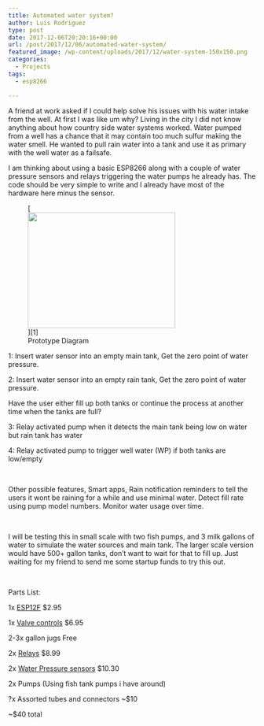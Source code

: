 ```yaml
---
title: Automated water system?
author: Luis Rodriguez
type: post
date: 2017-12-06T20:20:16+00:00
url: /post/2017/12/06/automated-water-system/
featured_image: /wp-content/uploads/2017/12/water-system-150x150.png
categories:
  - Projects
tags:
  - esp8266

---
```

A friend at work asked if I could help solve his issues with his water intake from the well. At first I was like um why? Living in the city I did not know anything about how country side water systems worked. Water pumped from a well has a chance that it may contain too much sulfur making the water smell. He wanted to pull rain water into a tank and use it as primary with the well water as a failsafe.

I am thinking about using a basic ESP8266 along with a couple of water pressure sensors and relays triggering the water pumps he already has. The code should be very simple to write and I already have most of the hardware here minus the sensor.

<!--more-->

<figure id="attachment_83" aria-describedby="caption-attachment-83" style="width: 300px" class="wp-caption aligncenter">[<img class="wp-image-83 size-medium" src="https://blog.silocitylabs.com/wp-content/uploads/2017/12/water-system-300x235.png" alt="" width="300" height="235" srcset="https://blog.silocitylabs.com/wp-content/uploads/2017/12/water-system-300x235.png 300w, https://blog.silocitylabs.com/wp-content/uploads/2017/12/water-system.png 744w" sizes="(max-width: 300px) 100vw, 300px" />][1]<figcaption id="caption-attachment-83" class="wp-caption-text">Prototype Diagram</figcaption></figure>

1: Insert water sensor into an empty main tank, Get the zero point of water pressure.

2: Insert water sensor into an empty rain tank, Get the zero point of water pressure.

Have the user either fill up both tanks or continue the process at another time when the tanks are full?

3: Relay activated pump when it detects the main tank being low on water but rain tank has water

4: Relay activated pump to trigger well water (WP) if both tanks are low/empty

&nbsp;

Other possible features, Smart apps, Rain notification reminders to tell the users it wont be raining for a while and use minimal water. Detect fill rate using pump model numbers. Monitor water usage over time.

&nbsp;

I will be testing this in small scale with two fish pumps, and 3 milk gallons of water to simulate the water sources and main tank. The larger scale version would have 500+ gallon tanks, don&#8217;t want to wait for that to fill up. Just waiting for my friend to send me some startup funds to try this out.

&nbsp;

Parts List:

1x [ESP12F][2] $2.95

1x [Valve controls][3] $6.95

2-3x gallon jugs Free

2x [Relays][4] $8.99

2x [Water Pressure sensors][5] $10.30

2x Pumps (Using fish tank pumps i have around)

?x Assorted tubes and connectors ~$10

~$40 total

 [1]: https://blog.silocitylabs.com/wp-content/uploads/2017/12/water-system.png
 [2]: https://www.ebay.com/itm/ESP8266-ESP-12F-WIFI-Microcontroller-802-11N-Module-Arduino-NodeMCU-MicroPython/152766041599
 [3]: https://www.adafruit.com/product/997
 [4]: https://www.ebay.com/itm/2pcs-5V-Dual-Channel-2-Relay-Module-Arduino-Relays-Switch-110V-115V-120V-220V-US/292230695516
 [5]: https://www.ebay.com/itm/372158322453